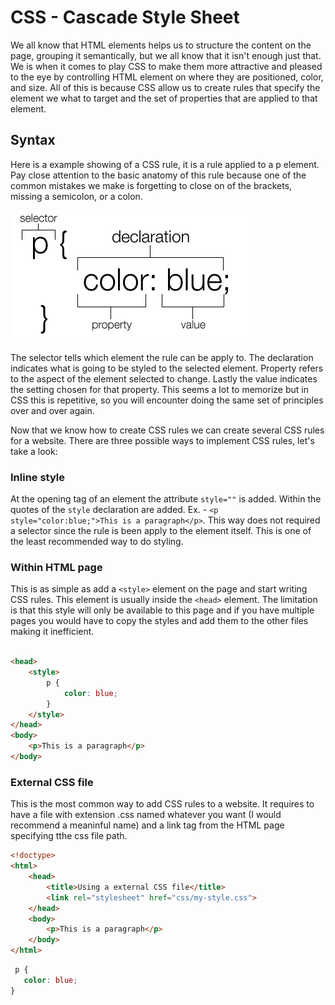 # CSS -  Cascade Style Sheet

We all know that HTML elements helps us to structure the content on the page, grouping it semantically, but we all know that it isn't enough just that. We is when it comes to play CSS to make them more attractive and pleased to the eye by controlling HTML element on where they are positioned, color, and size. All of this is because CSS allow us to create rules that specify the element we what to target and the set of properties that are applied to that element.

## Syntax

Here is a example showing of a CSS rule, it is a rule applied to a p element. Pay close attention to the basic anatomy of this rule because one of the common mistakes we make is forgetting to close on of the brackets, missing a semicolon, or a colon.

![CSS rule anatomy](/images/css-rule.jpg)

The selector tells which element the rule can be apply to. The declaration indicates what is going to be styled to the selected element. Property refers to the aspect of the element selected to change. Lastly the value indicates the setting chosen for that property. This seems a lot to memorize but in CSS this is repetitive, so you will encounter doing the same set of principles over and over again.

Now that we know how to create CSS rules we can create several CSS rules for a website. There are three possible ways to implement CSS rules, let's take a look:

### Inline style

At the opening tag of an element the attribute `style=""` is added. Within the quotes of the `style` declaration are added. Ex. - `<p style="color:blue;">This is a paragraph</p>`. This way does not required a selector since the rule is been apply to the element itself. This is one of the least recommended way to do styling. 

### Within HTML page

This is as simple as add a `<style>` element on the page and start writing CSS rules. This element is usually inside the `<head>` element. The limitation is that this style will only be available to this page and if you have multiple pages you would have to copy the styles and add them to the other files making it inefficient.

```html

<head>
    <style>
        p {
            color: blue;
        }
    </style>
</head>
<body>
    <p>This is a paragraph</p>
</body>

```

### External CSS file

This is the most common way to add CSS rules to a website. It requires to have a file with extension .css named whatever you want (I would recommend a meaninful name) and a link tag from the HTML page specifying tthe css file path.

```html
<!doctype>
<html>
    <head>
        <title>Using a external CSS file</title>
        <link rel="stylesheet" href="css/my-style.css">
    </head>
    <body>
        <p>This is a paragraph</p>
    </body>
</html>
```

```css
 p {
   color: blue;
}
```
